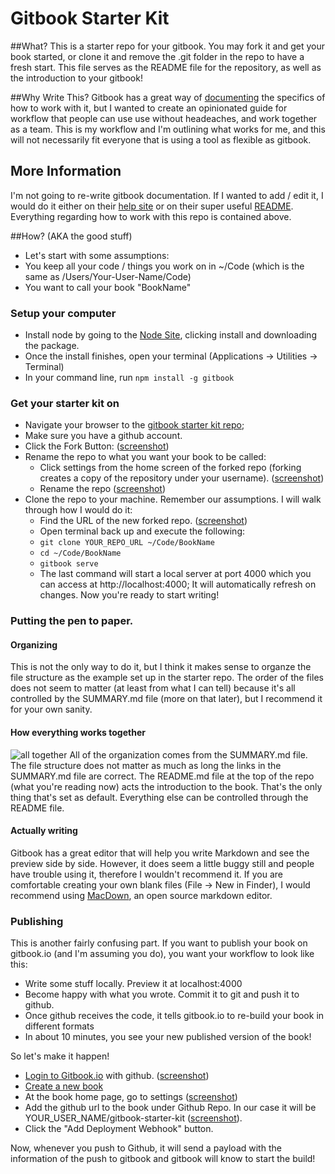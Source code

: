 # Gitbook Starter Kit

##What?
This is a starter repo for your gitbook. 
You may fork it and get your book started, or clone it and remove the .git folder in the repo to have a fresh start.
This file serves as the README file for the repository, as well as the introduction to your gitbook!

##Why Write This?
Gitbook has a great way of [documenting](http://help.gitbook.io) the specifics of how to work with it, but I wanted to create an opinionated guide for workflow that people can use use without headeaches, and work together as a team.  This is my workflow and I'm outlining what works for me, and this will not necessarily fit everyone that is using a tool as flexible as gitbook.


## More Information
I'm not going to re-write gitbook documentation.  If I wanted to add / edit it, I would do it either on their [help site](http://help.gitbook.io) or on their super useful [README](https://github.com/GitbookIO/gitbook/blob/master/README.md).  Everything regarding how to work with this repo is contained above.

##How? (AKA the good stuff)
*  Let's start with some assumptions:
  * You keep all your code / things you work on in ~/Code (which is the same as /Users/Your-User-Name/Code)
  * You want to call your book "BookName"

### Setup your computer
*  Install node by going to the [Node Site](http://nodejs.org/), clicking install and downloading the package.
*  Once the install finishes, open your terminal (Applications -> Utilities -> Terminal)
*  In your command line, run `npm install -g gitbook`

### Get your starter kit on
* Navigate your browser to the [gitbook starter kit repo](https://github.com/MrMaksimize/gitbook-starter-kit);
* Make sure you have a github account.
* Click the Fork Button: ([screenshot](http://mrm-screen.s3.amazonaws.com/MrMaksimizegitbookstarterkit_20140707_085000_20140707_085006.png))
* Rename the repo to what you want your book to be called:
  * Click settings from the home screen of the forked repo (forking creates a copy of the repository under your username). ([screenshot](http://mrm-screen.s3.amazonaws.com/MrMaksimizegitbookstarterkit_20140707_100321_20140707_100325.png))
  * Rename the repo ([screenshot](http://mrm-screen.s3.amazonaws.com/Options_20140707_100417_20140707_100421.png))
* Clone the repo to your machine.  Remember our assumptions.  I will walk through how I would do it:
  * Find the URL of the new forked repo. ([screenshot](http://mrm-screen.s3.amazonaws.com/MrMaksimizegitbookstarterkit_20140707_085400_20140707_085418.png))
  * Open terminal back up and execute the following:
  * `git clone YOUR_REPO_URL ~/Code/BookName`
  * `cd ~/Code/BookName`
  * `gitbook serve`
  * The last command will start a local server at port 4000 which you can access at http://localhost:4000;  It will automatically refresh on changes.  Now you're ready to start writing!

### Putting the pen to paper.

#### Organizing
This is not the only way to do it, but I think it makes sense to organze the file structure as the example set up in the starter repo.  The order of the files does not seem to matter (at least from what I can tell) because it's all controlled by the SUMMARY.md file (more on that later), but I recommend it for your own sanity.

#### How everything works together
![all together](http://mrm-screen.s3.amazonaws.com/UsersMrMaksimizeCode_gitbooksgitbookstarterkit_20140707_091414_20140707_091554.png)
All of the organization comes from the SUMMARY.md file.  The file structure does not matter as much as long the links in the SUMMARY.md file are correct.  The README.md file at the top of the repo (what you're reading now) acts the introduction to the book.  That's the only thing that's set as default.  Everything else can be controlled through the README file.

#### Actually writing
Gitbook has a great  editor that will help you write Markdown and see the preview side by side.  However, it does seem a little buggy still and people have trouble using it, therefore I wouldn't recommend it.  If you are comfortable creating your own blank files (File -> New in Finder), I would recommend using [MacDown](http://macdown.uranusjr.com/), an open source markdown editor.

### Publishing
This is another fairly confusing part. If you want to publish your book on gitbook.io (and I'm assuming you do), you want your workflow to look like this:

*  Write some stuff locally.  Preview it at localhost:4000
*  Become happy with what you wrote.  Commit it to git and push it to github.
*  Once github receives the code, it tells gitbook.io to re-build your book in different formats
*  In about 10 minutes, you see your new published version of the book!

So let's make it happen!

*  [Login to Gitbook.io](https://www.gitbook.io/login) with github. ([screenshot](http://mrm-screen.s3.amazonaws.com/Sign_in__GitBook_20140707_092520_20140707_092525.png))
*  [Create a new book](https://www.gitbook.io/new)
*  At the book home page, go to settings ([screenshot](http://mrm-screen.s3.amazonaws.com/TestBook__GitBook_20140707_092736_20140707_092739.png))
*  Add the github url to the book under Github Repo.  In our case it will be YOUR_USER_NAME/gitbook-starter-kit ([screenshot](http://mrm-screen.s3.amazonaws.com/Settings__TestBook__GitBook_20140707_095646_20140707_095652.png)).
*  Click the "Add Deployment Webhook" button.

Now, whenever you push to Github, it will send a payload with the information of the push to gitbook and gitbook will know to start the build!



